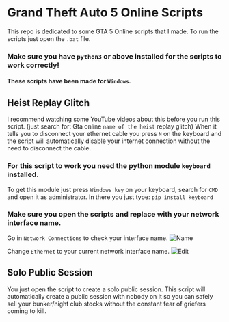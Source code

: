 # Grand Theft Auto 5 Online Scripts
This repo is dedicated to some GTA 5 Online scripts that I made.
To run the scripts just open the `.bat` file.

### Make sure you have `python3` or above installed for the scripts to work correctly!

#### These scripts have been made for `Windows`.

## Heist Replay Glitch
I recommend watching some YouTube videos about this before you run this script. (just search for: Gta online `name of the heist` replay glitch)
 When it tells you to disconnect your ethernet cable you press `N` on the keyboard and the script will automatically disable your internet connection without the need to disconnect the cable.

### For this script to work you need the python module `keyboard` installed.
To get this module just press `Windows key` on your keyboard, search for `CMD` and open it as administrator.
In there you just type: `pip install keyboard`

### Make sure you open the scripts and replace with your network interface name.
Go in `Network Connections` to check your interface name.
![Name](https://prnt.sc/200v327)

Change `Ethernet` to your current network interface name.
![Edit](https://prnt.sc/200v28k)

## Solo Public Session
You just open the script to create a solo public session. This script will automatically create a public session with nobody on it so you can safely sell your bunker/night club stocks without the constant fear of griefers coming to kill.
